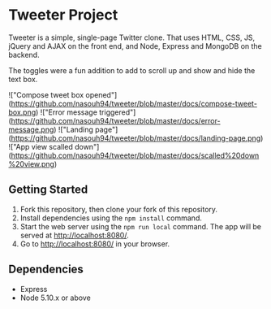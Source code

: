 # Tweeter Project

Tweeter is a simple, single-page Twitter clone. That uses HTML, CSS, JS, jQuery and AJAX on the front end, and Node, Express and MongoDB on the backend.

The toggles were a fun addition to add to scroll up and show and hide the text box.

!["Compose tweet box opened"] (https://github.com/nasouh94/tweeter/blob/master/docs/compose-tweet-box.png)
!["Error message triggered"] (https://github.com/nasouh94/tweeter/blob/master/docs/error-message.png)
!["Landing page"] (https://github.com/nasouh94/tweeter/blob/master/docs/landing-page.png)
!["App view scalled down"] (https://github.com/nasouh94/tweeter/blob/master/docs/scalled%20down%20view.png)

## Getting Started

1. Fork this repository, then clone your fork of this repository.
2. Install dependencies using the `npm install` command.
3. Start the web server using the `npm run local` command. The app will be served at <http://localhost:8080/>.
4. Go to <http://localhost:8080/> in your browser.

## Dependencies

- Express
- Node 5.10.x or above
